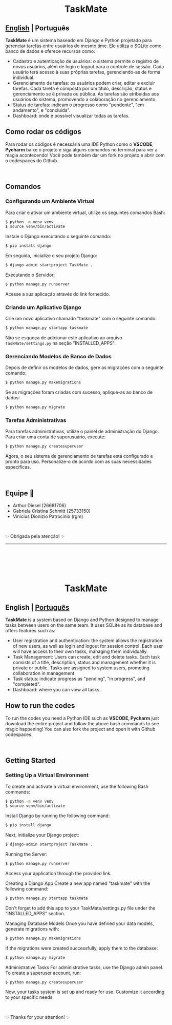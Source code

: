 <h1 align="center">
  <br>TaskMate</h1>

<div align="center">
  
</div>

<a id="pt-readme"></a>
## [English](#en-readme) | Português

**TaskMate** é um sistema baseado em Django e Python projetado para gerenciar tarefas entre usuários de mesmo time. Ele utiliza o SQLite como banco de dados e oferece recursos como: 

- Cadastro e autenticação de usuários: o sistema permite o registro de novos usuários, além de login e logout para o controle de sessão. Cada usuário terá acesso à suas próprias tarefas, gerenciando-as de forma individual.
- Gerenciamento de tarefas: os usuários podem criar, editar e excluir tarefas. Cada tarefa é composta por um título, descrição, status e gerenciamento se é privada ou pública. As tarefas são atribuidas aos usuários do sistema, promovendo a colaboração no gerenciamento.
- Status de tarefas: indicam o progresso como "pendente", "em andamento", e "concluida".
- Dashboard: onde é possível visualizar todas as tarefas.
  
## Como rodar os códigos

Para rodar os códigos é necessária uma IDE Python como o **VSCODE**, **Pycharm** baixe o projeto e siga alguns comandos no terminal para ver a magia acontecendo!
Você pode também dar um fork no projeto e abrir com o codespaces do Github. 

<br>

## Comandos

### Configurando um Ambiente Virtual
Para criar e ativar um ambiente virtual, utilize os seguintes comandos Bash:

```bash
$ python -m venv venv 
$ source venv/bin/activate
```

Instale o Django executando o seguinte comando:

```bash
$ pip install django
```

Em seguida, inicialize o seu projeto Django:

```bash
$ django-admin startproject TaskMate .
```

Executando o Servidor:

```bash
$ python manage.py runserver 
```

Acesse a sua aplicação através do link fornecido.

### Criando um Aplicativo Django
Crie um novo aplicativo chamado "taskmate" com o seguinte comando:

```bash
$ python manage.py startapp taskmate
```

Não se esqueça de adicionar este aplicativo ao arquivo `TaskMate/settings.py` na seção "INSTALLED_APPS".

### Gerenciando Modelos de Banco de Dados
Depois de definir os modelos de dados, gere as migrações com o seguinte comando:

```bash
$ python manage.py makemigrations
```

Se as migrações foram criadas com sucesso, aplique-as ao banco de dados:

```bash
$ python manage.py migrate 
```

### Tarefas Administrativas
Para tarefas administrativas, utilize o painel de administração do Django. Para criar uma conta de superusuário, execute:

```bash
$ python manage.py createsuperuser
```

Agora, o seu sistema de gerenciamento de tarefas está configurado e pronto para uso. Personalize-o de acordo com as suas necessidades específicas.

 <br>

<h2 align="left" >Equipe 🧠</h2>

- Arthur Diesel (26681706)
- Gabriela Cristina Schmitt (25733150)
- Vinicius Dionizio Patrocinio (rgm)

<br>

✨ Obrigada pela atenção! ✨


-------
<br>
<br>

<h1 align="center">
  <br>TaskMate</h1>
<a id="en-readme"></a>

## English | [Português](#pt-readme)


**TaskMate** is a system based on Django and Python designed to manage tasks between users on the same team. It uses SQLite as its database and offers features such as: 

- User registration and authentication: the system allows the registration of new users, as well as login and logout for session control. Each user will have access to their own tasks, managing them individually.
- Task Management: Users can create, edit and delete tasks. Each task consists of a title, description, status and management whether it is private or public. Tasks are assigned to system users, promoting collaboration in management.
- Task status: indicate progress as "pending", "in progress", and "completed".
- Dashboard: where you can view all tasks.

## How to run the codes

To run the codes you need a Python IDE such as **VSCODE, Pycharm**   just download the entire project and follow the above bash commands to see magic happening! 
You can also fork the project and open it with Github codespaces.

<br>

## Getting Started

### Setting Up a Virtual Environment
To create and activate a virtual environment, use the following Bash commands:

```bash
$ python -m venv venv 
$ source venv/bin/activate
```

Install Django by running the following command:

```bash
$ pip install django
```

Next, initialize your Django project:

```bash
$ django-admin startproject TaskMate .
```

Running the Server:

```bash
$ python manage.py runserver 
```

Access your application through the provided link.


Creating a Django App
Create a new app named "taskmate" with the following command:

```bash
$ python manage.py startapp taskmate
```

Don't forget to add this app to your TaskMate/settings.py file under the "INSTALLED_APPS" section.

Managing Database Models
Once you have defined your data models, generate migrations with:

```bash
$ python manage.py makemigrations
```

If the migrations were created successfully, apply them to the database:

```bash
$ python manage.py migrate
```

Administrative Tasks
For administrative tasks, use the Django admin panel. To create a superuser account, run:

```bash
$ python manage.py createsuperuser
```

Now, your tasks system is set up and ready for use. Customize it according to your specific needs.

<br>

✨ Thanks for your attention! ✨
